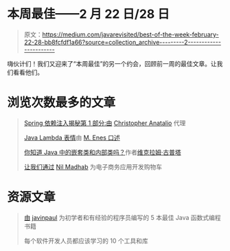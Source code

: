 # 本周最佳——2 月 22 日/28 日

> 原文：<https://medium.com/javarevisited/best-of-the-week-february-22-28-bb8fcfdf1a66?source=collection_archive---------2----------------------->

嗨伙计们！我们又迎来了“本周最佳”的另一个约会，回顾前一周的最佳文章。让我们看看他们。

# 浏览次数最多的文章

> [Spring 依赖注入揭秘第 1 部分:由](/javarevisited/spring-dependency-injection-demystified-part-1-proxying-7be4fa52bb6c) [Christopher Anatalio](https://medium.com/u/38886653b026?source=post_page-----bb8fcfdf1a66--------------------------------) 代理
> 
> [Java Lambda 表情](/javarevisited/java-lambda-expressions-6696793a6c38)由 [M. Enes 口述](https://medium.com/u/ec86e79ed2ed?source=post_page-----bb8fcfdf1a66--------------------------------)
> 
> [你知道 Java 中的嵌套类和内部类吗？](/javarevisited/do-you-know-nested-and-inner-classes-in-java-cc5647f46e07)作者[维克拉姆·古普塔](https://medium.com/u/7a980d8abe25?source=post_page-----bb8fcfdf1a66--------------------------------)
> 
> [让我们通过](/javarevisited/lets-develop-shopping-cart-for-ecommerce-app-8e57a9ab4868) [Nil Madhab](https://medium.com/u/2c2318af593a?source=post_page-----bb8fcfdf1a66--------------------------------) 为电子商务应用开发购物车

# 资源文章

> [由](/javarevisited/5-best-java-functional-programming-books-for-beginners-and-experienced-programmers-4daecd159756) [javinpaul](https://medium.com/u/bb36d8439904?source=post_page-----bb8fcfdf1a66--------------------------------) 为初学者和有经验的程序员编写的 5 本最佳 Java 函数式编程书籍
> 
> 每个软件开发人员都应该学习的 10 个工具和库